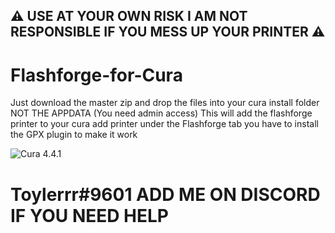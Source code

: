 ## :warning: USE AT YOUR OWN RISK I AM NOT RESPONSIBLE IF YOU MESS UP YOUR PRINTER :warning:

# Flashforge-for-Cura

Just download the master zip and drop the files into your cura install folder NOT THE APPDATA (You need admin access)
This will add the flashforge printer to your cura add printer under the Flashforge tab you have to install the GPX plugin to make it work


![Cura 4.4.1](https://i.imgur.com/Jsk94T4.png)



# Toylerrr#9601 ADD ME ON DISCORD IF YOU NEED HELP
